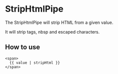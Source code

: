 # StripHtmlPipe

The StripHtmlPipe will strip HTML from a given value.

It will strip tags, nbsp and escaped characters.

## How to use

```angular2html
<span>
  {{ value | stripHtml }}
</span>
```
